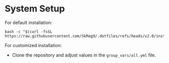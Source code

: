 # System Setup

For default installation:

```shell
bash -c "$(curl -fsSL https://raw.githubusercontent.com/SkMag9/.dotfiles/refs/heads/v2.0/install.sh)"
```

For customized installation:

- Clone the repository and adjust values in the ``group_vars/all.yml`` file.
